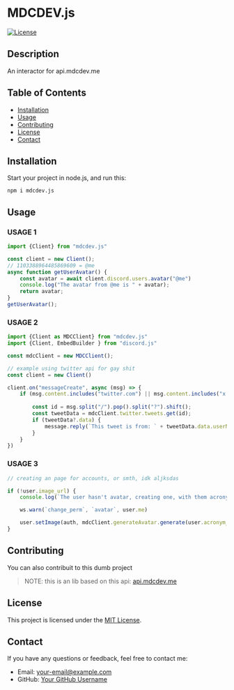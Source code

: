 # MDCDEV.js 

[![License](https://img.shields.io/badge/license-MIT-blue.svg)](LICENSE)

## Description

An interactor for api.mdcdev.me

## Table of Contents

- [Installation](#installation)
- [Usage](#usage)
- [Contributing](#contributing)
- [License](#license)
- [Contact](#contact)

## Installation

Start your project in node.js, and run this:
```
npm i mdcdev.js
```

## Usage

### USAGE 1
```ts
import {Client} from "mdcdev.js"

const client = new Client();
// 1103388964485869609 = @me
async function getUserAvatar() {
    const avatar = await client.discord.users.avatar("@me")
    console.log("The avatar from @me is " + avatar);
    return avatar;
}
getUserAvatar();
```
### USAGE 2
```ts
import {Client as MDCClient} from "mdcdev.js"
import {Client, EmbedBuilder } from "discord.js"

const mdcClient = new MDCClient();

// example using twitter api for gay shit
const client = new Client()

client.on("messageCreate", async (msg) => {
    if (msg.content.includes("twitter.com") || msg.content.includes("x.com")) {
  
        const id = msg.split("/").pop().split("?").shift();
        const tweetData = mdcClient.twitter.tweets.get(id);
        if (tweetData?.data) {
            message.reply(`This tweet is from: ` + tweetData.data.userName);
        }
    }
})

```
### USAGE 3
```ts 
// creating an page for accounts, or smth, idk aljksdas

if (!user.image_url) {
    console.log(`The user hasn't avatar, creating one, with them acronym`)

    ws.warn(`change_perm`, `avatar`, user.me)

    user.setImage(auth, mdcClient.generateAvatar.generate(user.acronym_name))
}
```
## Contributing

You can also contribuit to this dumb project
> NOTE: this is an lib based on this api: [api.mdcdev.me](https://github.com/mdcyt/api.mdcdev.me/)

## License

This project is licensed under the [MIT License](LICENSE).

## Contact

If you have any questions or feedback, feel free to contact me:

- Email: your-email@example.com
- GitHub: [Your GitHub Username](https://github.com/your-username)
